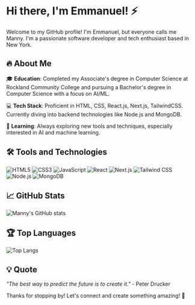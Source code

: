 # Hi there, I'm Emmanuel! ⚡️

Welcome to my GitHub profile! I'm Emmanuel, but everyone calls me Manny. I'm a passionate software developer and tech enthusiast based in New York.


## 🔥 About Me

🎓 **Education**: Completed my Associate's degree in Computer Science at Rockland Community College and pursuing a Bachelor's degree in Computer Science with a focus on AI/ML.
  
💻 **Tech Stack**: Proficient in HTML, CSS, React.js, Next.js, TailwindCSS. Currently diving into backend technologies like Node.js and MongoDB.
  
🌱 **Learning**: Always exploring new tools and techniques, especially interested in AI and machine learning.


## 🛠️ Tools and Technologies

![HTML5](https://img.shields.io/badge/-HTML5-E34F26?style=flat&logo=html5&logoColor=white)
![CSS3](https://img.shields.io/badge/-CSS3-1572B6?style=flat&logo=css3&logoColor=white)
![JavaScript](https://img.shields.io/badge/-JavaScript-F7DF1E?style=flat&logo=javascript&logoColor=black)
![React](https://img.shields.io/badge/-React-61DAFB?style=flat&logo=react&logoColor=black)
![Next.js](https://img.shields.io/badge/-Next.js-000000?style=flat&logo=nextdotjs&logoColor=white)
![Tailwind CSS](https://img.shields.io/badge/-Tailwind_CSS-38B2AC?style=flat&logo=tailwind-css&logoColor=white)
![Node.js](https://img.shields.io/badge/-Node.js-339933?style=flat&logo=nodedotjs&logoColor=white)
![MongoDB](https://img.shields.io/badge/-MongoDB-47A248?style=flat&logo=mongodb&logoColor=white)

## 📈 GitHub Stats

![Manny's GitHub stats](https://github-readme-stats.vercel.app/api?username=your-github-username&show_icons=true&theme=radical)

## 🏆 Top Languages

![Top Langs](https://github-readme-stats.vercel.app/api/top-langs/?username=your-github-username&layout=compact&theme=radical)

## 💡 Quote

_"The best way to predict the future is to create it."_ - Peter Drucker

Thanks for stopping by! Let's connect and create something amazing! 🚀
